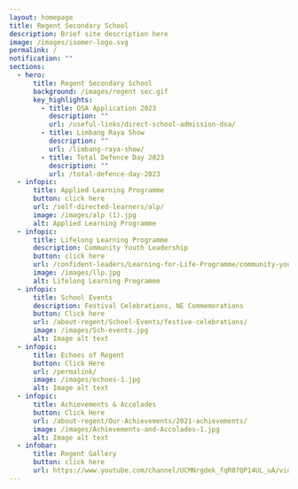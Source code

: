 ```yaml
---
layout: homepage
title: Regent Secondary School
description: Brief site description here
image: /images/isomer-logo.svg
permalink: /
notification: ""
sections:
  - hero:
      title: Regent Secondary School
      background: /images/regent sec.gif
      key_highlights:
        - title: DSA Application 2023
          description: ""
          url: /useful-links/direct-school-admission-dsa/
        - title: Limbang Raya Show
          description: ""
          url: /limbang-raya-show/
        - title: Total Defence Day 2023
          description: ""
          url: /total-defence-day-2023
  - infopic:
      title: Applied Learning Programme
      button: click here
      url: /self-directed-learners/alp/
      image: /images/alp (1).jpg
      alt: Applied Learning Programme
  - infopic:
      title: Lifelong Learning Programme
      description: Community Youth Leadership
      button: click here
      url: /confident-leaders/Learning-for-Life-Programme/community-youth-leadership/
      image: /images/llp.jpg
      alt: Lifelong Learning Programme
  - infopic:
      title: School Events
      description: Festival Celebrations, NE Commemorations
      button: Click here
      url: /about-regent/School-Events/festive-celebrations/
      image: /images/Sch-events.jpg
      alt: Image alt text
  - infopic:
      title: Echoes of Regent
      button: Click Here
      url: /permalink/
      image: /images/echoes-1.jpg
      alt: Image alt text
  - infopic:
      title: Achievements & Accolades
      button: Click Here
      url: /about-regent/Our-Achievements/2021-achievements/
      image: /images/Achievements-and-Accolades-1.jpg
      alt: Image alt text
  - infobar:
      title: Regent Gallery
      button: click here
      url: https://www.youtube.com/channel/UCMNrgdek_fqR07QP14UL_uA/videos
---
```

